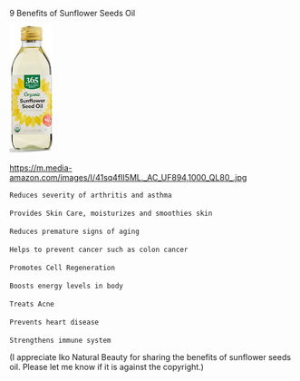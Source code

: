 9 Benefits of Sunflower Seeds Oil


![Sunflower Seeds Oil](https://github.com/ywangnccu/ywang/blob/main/images/SunflowerSeedsOil.jpg)

https://m.media-amazon.com/images/I/41sq4fII5ML._AC_UF894,1000_QL80_.jpg

    Reduces severity of arthritis and asthma

    Provides Skin Care, moisturizes and smoothies skin

    Reduces premature signs of aging

    Helps to prevent cancer such as colon cancer

    Promotes Cell Regeneration

    Boosts energy levels in body

    Treats Acne

    Prevents heart disease

    Strengthens immune system

(I appreciate Iko Natural Beauty for sharing the benefits of sunflower seeds oil. Please let me know if it is against the copyright.)
